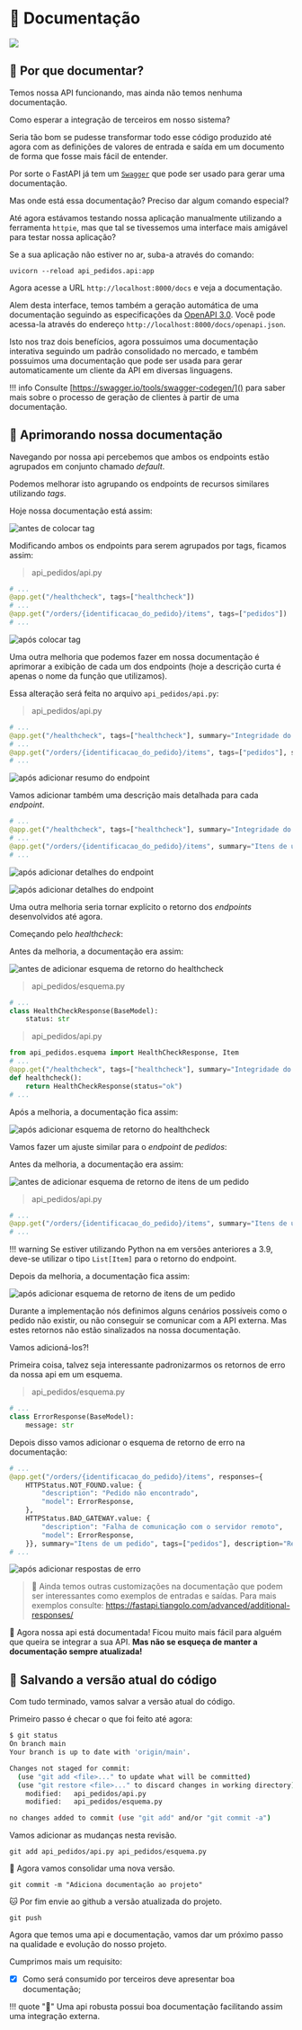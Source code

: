 # 📜 Documentação

![](imgs/docs.jpg)

## 📖 Por que documentar?

Temos nossa API funcionando, mas ainda não temos nenhuma documentação.

Como esperar a integração de terceiros em nosso sistema?

Seria tão bom se pudesse transformar todo esse código produzido até agora com as definições de valores de entrada e saída em um documento de forma que fosse mais fácil de entender.

Por sorte o FastAPI já tem um [`Swagger`](https://fastapi.tiangolo.com/tutorial/swagger-ui/) que pode ser usado para gerar uma documentação.

Mas onde está essa documentação? Preciso dar algum comando especial?

Até agora estávamos testando nossa aplicação manualmente utilizando a ferramenta `httpie`, mas que tal se tivessemos uma interface mais amigável para testar nossa aplicação?

Se a sua aplicação não estiver no ar, suba-a através do comando:

```
uvicorn --reload api_pedidos.api:app
```

Agora acesse a URL `http://localhost:8000/docs` e veja a documentação.

Alem desta interface, temos também a geração automática de uma documentação seguindo as especificações da [OpenAPI 3.0](https://swagger.io/specification/). Você pode acessa-la através do endereço `http://localhost:8000/docs/openapi.json`.

Isto nos traz dois benefícios, agora possuimos uma documentação interativa seguindo um padrão consolidado no mercado, e também possuimos uma documentação que pode ser usada para gerar automaticamente um cliente da API em diversas linguagens.

!!! info
    Consulte [https://swagger.io/tools/swagger-codegen/]() para saber mais sobre o processo de geração de clientes à partir de uma documentação.

## 📔 Aprimorando nossa documentação

Navegando por nossa api percebemos que ambos os endpoints estão agrupados em conjunto chamado _default_.

Podemos melhorar isto agrupando os endpoints de recursos similares utilizando _tags_.

Hoje nossa documentação está assim:

![antes de colocar tag](imgs/antes_tag.png)

Modificando ambos os endpoints para serem agrupados por tags, ficamos assim:

> api_pedidos/api.py
```python
# ...
@app.get("/healthcheck", tags=["healthcheck"])
# ...
@app.get("/orders/{identificacao_do_pedido}/items", tags=["pedidos"])
# ...
```

![após colocar tag](imgs/apos_tag.png)

Uma outra melhoria que podemos fazer em nossa documentação  é aprimorar a exibição de cada um dos endpoints (hoje a descrição curta é apenas o nome da função que utilizamos).

Essa alteração será feita no arquivo `api_pedidos/api.py`:

> api_pedidos/api.py
```python
# ...
@app.get("/healthcheck", tags=["healthcheck"], summary="Integridade do sistema")
# ...
@app.get("/orders/{identificacao_do_pedido}/items", tags=["pedidos"], summary="Itens de um pedido")
# ...
```
![após adicionar resumo do endpoint](imgs/apos_sumario.png)


Vamos adicionar também uma descrição mais detalhada para cada _endpoint_.

```python
# ...
@app.get("/healthcheck", tags=["healthcheck"], summary="Integridade do sistema", description="Checa se o servidor está online")
# ...
@app.get("/orders/{identificacao_do_pedido}/items", summary="Itens de um pedido", tags=["pedidos"], description="Retorna todos os itens de um determinado pedido")
# ...
```
![após adicionar detalhes do endpoint](imgs/apos_descricao_1.png)

![após adicionar detalhes do endpoint](imgs/apos_descricao_2.png)

Uma outra melhoria seria tornar explícito o retorno dos _endpoints_ desenvolvidos até agora.

Começando pelo _healthcheck_:

Antes da melhoria, a documentação era assim:

![antes de adicionar esquema de retorno do healthcheck](imgs/antes_esquema_health.png)


> api_pedidos/esquema.py
```python
# ...
class HealthCheckResponse(BaseModel):
    status: str
```

> api_pedidos/api.py
```python
from api_pedidos.esquema import HealthCheckResponse, Item
# ...
@app.get("/healthcheck", tags=["healthcheck"], summary="Integridade do sistema", description="Checa se o servidor está online", response_model=HealthCheckResponse)
def healthcheck():
    return HealthCheckResponse(status="ok")
# ...
```

Após a melhoria, a documentação fica assim:

![após adicionar esquema de retorno do healthcheck](imgs/apos_esquema_health.png)

Vamos fazer um ajuste similar para o _endpoint_ de _pedidos_:

Antes da melhoria, a documentação era assim:

![antes de adicionar esquema de retorno de itens de um pedido](imgs/antes_esquema_itens.png)

> api_pedidos/api.py
```python
# ...
@app.get("/orders/{identificacao_do_pedido}/items", summary="Itens de um pedido", tags=["pedidos"], description="Retorna todos os itens de um determinado pedido", response_model=list[Item])
# ... 
```

!!! warning
        Se estiver utilizando Python na em versões anteriores a 3.9, deve-se utilizar o tipo `List[Item]` para o retorno do endpoint.

Depois da melhoria, a documentação fica assim:

![após adicionar esquema de retorno de itens de um pedido](imgs/apos_esquema_itens.png)

Durante a implementação nós definimos alguns cenários possíveis como o pedido não existir, ou não conseguir se comunicar com a API externa. Mas estes retornos não estão sinalizados na nossa documentação.

Vamos adicioná-los?!

Primeira coisa, talvez seja interessante padronizarmos os retornos de erro da nossa api em um esquema.

> api_pedidos/esquema.py
```python
# ...
class ErrorResponse(BaseModel):
    message: str
```

Depois disso vamos adicionar o esquema de retorno de erro na documentação:

```python
# ...
@app.get("/orders/{identificacao_do_pedido}/items", responses={
    HTTPStatus.NOT_FOUND.value: {
        "description": "Pedido não encontrado",
        "model": ErrorResponse,
    },
    HTTPStatus.BAD_GATEWAY.value: {
        "description": "Falha de comunicação com o servidor remoto",
        "model": ErrorResponse,
    }}, summary="Itens de um pedido", tags=["pedidos"], description="Retorna todos os itens de um determinado pedido", response_model=list[Item])
# ...
```

![após adicionar respostas de erro](imgs/respostas_de_erro.png)

> 💁 Ainda temos outras customizações na documentação que podem ser interessantes como exemplos de entradas e saídas. Para mais exemplos consulte: https://fastapi.tiangolo.com/advanced/additional-responses/

🥳 Agora nossa api está documentada! Ficou muito mais fácil para alguém que queira se integrar a sua API. **Mas não se esqueça de manter a documentação sempre atualizada!**

## 💾 Salvando a versão atual do código

Com tudo terminado, vamos salvar a versão atual do código.

Primeiro passo é checar o que foi feito até agora:

```bash
$ git status
On branch main
Your branch is up to date with 'origin/main'.

Changes not staged for commit:
  (use "git add <file>..." to update what will be committed)
  (use "git restore <file>..." to discard changes in working directory)
	modified:   api_pedidos/api.py
	modified:   api_pedidos/esquema.py

no changes added to commit (use "git add" and/or "git commit -a")
```

Vamos adicionar as mudanças nesta revisão.

`git add api_pedidos/api.py api_pedidos/esquema.py`


💾 Agora vamos consolidar uma nova versão.

`git commit -m "Adiciona documentação ao projeto"`

🐱 Por fim envie ao github a versão atualizada do projeto.

`git push`

Agora que temos uma api e documentação, vamos dar um próximo passo na qualidade e evolução do nosso projeto.

Cumprimos mais um requisito:

- [x] Como será consumido por terceiros deve apresentar boa documentação;

!!! quote "🐂" 
        Uma api robusta possui boa documentação facilitando assim uma integração externa.